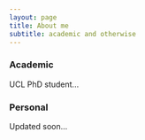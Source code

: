 ```yaml
---
layout: page
title: About me
subtitle: academic and otherwise
---
```


### Academic

UCL PhD student...

### Personal

Updated soon...
